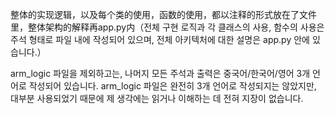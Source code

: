 整体的实现逻辑，以及每个类的使用，函数的使用，都以注释的形式放在了文件里，整体架构的解释再app.py内（전체 구현 로직과 각 클래스의 사용, 함수의 사용은 주석 형태로 파일 내에 작성되어 있으며, 전체 아키텍처에 대한 설명은 app.py 안에 있습니다.）


arm\_logic 파일을 제외하고는, 나머지 모든 주석과 출력은 중국어/한국어/영어 3개 언어로 작성되어 있습니다. arm\_logic 파일은 완전히 3개 언어로 작성되지는 않았지만, 대부분 사용되었기 때문에 제 생각에는 읽거나 이해하는 데 전혀 지장이 없습니다.
